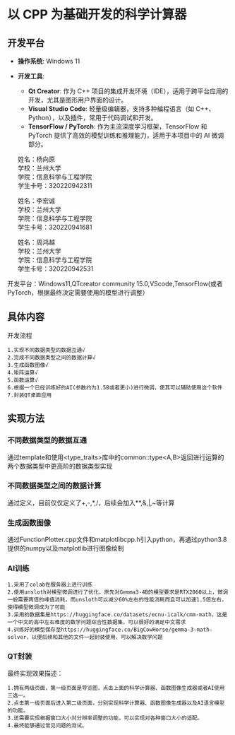 # 以 CPP 为基础开发的科学计算器

## 开发平台
+ **操作系统**: Windows 11
+ **开发工具**:
    - **Qt Creator**: 作为 C++ 项目的集成开发环境（IDE），适用于跨平台应用的开发，尤其是图形用户界面的设计。
    - **Visual Studio Code**: 轻量级编辑器，支持多种编程语言（如 C++、Python），以及插件，常用于代码调试和开发。
    - **TensorFlow / PyTorch**: 作为主流深度学习框架，TensorFlow 和 PyTorch 提供了高效的模型训练和推理能力，适用于本项目中的 AI 微调部分。


    姓名：杨向原        
    学校：兰州大学      
    学院：信息科学与工程学院        
    学生卡号：320220942311

    姓名：李宏诚        
    学校：兰州大学      
    学院：信息科学与工程学院        
    学生卡号：320220941681

    姓名：周鸿越       
    学校：兰州大学      
    学院：信息科学与工程学院        
    学生卡号：320220942531


开发平台：Windows11,QTcreator community 15.0,VScode,TensorFlow(或者PyTorch，根据最终决定需要使用的模型进行调整）       

## 具体内容
开发流程    

    1.实现不同数据类型的数据互通√   
    2.完成不同数据类型之间的数据计算√   
    3.生成函数图像√     
    4.矩阵运算√     
    5.函数运算√     
    6.根据一个已经训练好的AI(参数约为1.5B或者更小)进行微调，使其可以辅助使用这个软件        
    7.封装QT桌面应用

## 实现方法        
### 不同数据类型的数据互通        
通过template和使用<type_traits>库中的common::type<A,B>返回进行运算的两个数据类型中更高阶的数据类型实现        
### 不同数据类型之间的数据计算        
通过定义，目前仅仅定义了+,-,*,/，后续会加入**,&,|,~等计算        
### 生成函数图像        
通过FunctionPlotter.cpp文件和matplotlibcpp.h引入python，再通过python3.8提供的numpy以及matplotlib进行图像绘制        
### AI训练        

    1.采用了colab在服务器上进行训练     
    2.使用unsloth对模型微调进行了优化，原先对Gemma3-4B的模型要求是RTX2060以上，微调一般需要两倍的峰值消耗，而unsloth可以减少60%左右的性能消耗而且可以加速1.5倍左右，使得模型微调成为了可能      
    3.采用的数据集是https://huggingface.co/datasets/ecnu-icalk/cmm-math，这是一个中文的高中左右难度的数学问题综合性数据集，可以很好的满足中文需求       
    4.训练好的模型保存至https://huggingface.co/BigCowHorse/gemma-3-math-solver，以便后续和其他的文件一起封装使用，可以解决数学问题      

### QT封装        
最终实现效果描述：        

    1.拥有两级页面，第一级页面是导览图，点击上面的科学计算器、函数图像生成器或者AI使用三选一。        
    2.点击第一级页面后进入第二级页面，分别实现科学计算器、函数图像生成器以及AI语言模型的功能。
    3.还需要实现根据窗口大小对分辨率调整的功能，可以实现对各种窗口大小的适配。
    4.最终能够通过常见问题的测试。
